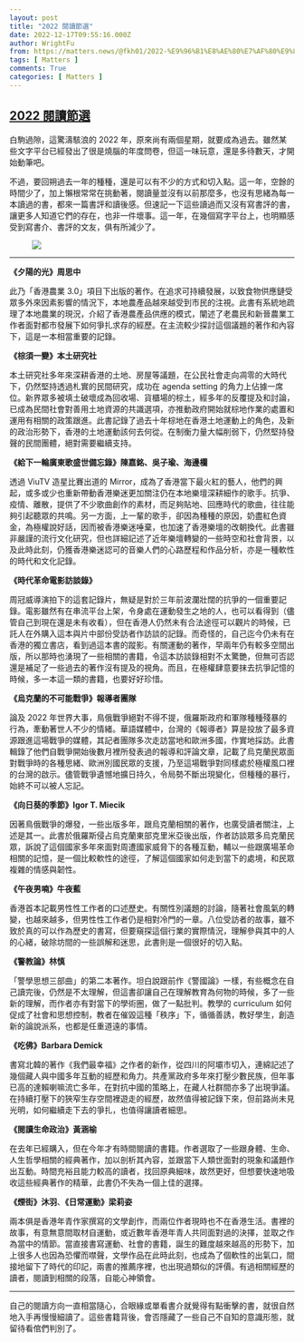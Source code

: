 ```yaml
---
layout: post
title: "2022 閱讀節選"
date: 2022-12-17T09:55:16.000Z
author: WrightFu
from: https://matters.news/@fkh01/2022-%E9%96%B1%E8%AE%80%E7%AF%80%E9%81%B8-bafybeibznndwfhgjb7nnljakug3veysaxwco7v2j4wzkop66xe5jfcwkkm
tags: [ Matters ]
comments: True
categories: [ Matters ]
---
```

<!--1671270916000-->
[2022 閱讀節選](https://matters.news/@fkh01/2022-%E9%96%B1%E8%AE%80%E7%AF%80%E9%81%B8-bafybeibznndwfhgjb7nnljakug3veysaxwco7v2j4wzkop66xe5jfcwkkm)
------

<div>
<p>白駒過隙，這驚濤駭浪的 2022 年，原來尚有兩個星期，就要成為過去。雖然某些文字平台已經發出了很是燒腦的年度問卷，但這一味玩意，還是多待數天，才開始動筆吧。</p><p>不過，要回朔過去一年的種種，還是可以有不少的方式和切入點。這一年，空餘的時間少了，加上懶根常常在挑動著，閱讀量並沒有以前那麼多，也沒有思緒為每一本讀過的書，都來一篇書評和讀後感。但速記一下這些讀過而又沒有寫書評的書，讓更多人知道它們的存在，也非一件壞事。這一年，在幾個寫字平台上，也明顯感受到寫書介、書評的文友，俱有所減少了。</p><figure class="image"><img src="https://assets.matters.news/embed/86d0f8ea-9e12-441a-96b2-5b2ecb96642a.jpeg" data-asset-id="86d0f8ea-9e12-441a-96b2-5b2ecb96642a" referrerpolicy="no-referrer"><figcaption><span></span></figcaption></figure><hr><p><strong>《夕陽的光》周思中</strong></p><p>此乃「香港農業 3.0」項目下出版的著作。在追求可持續發展，以致食物供應鏈受眾多外來因素影響的情況下，本地農產品越來越受到市民的注視。此書有系統地疏理了本地農業的現況，介紹了香港農產品供應的模式，闡述了老農民和新晉農業工作者面對都市發展下如何爭扎求存的經歷。在主流較少探討這個議題的著作和內容下，這是一本相當重要的記錄。</p><p><strong>《棕須一變》本土研究社</strong></p><p>本土研究社多年來深耕香港的土地、房屋等議題，在公民社會走向凋零的大時代下，仍然堅持透過札實的民間研究，成功在 agenda setting 的角力上佔據一席位。新界眾多被填土破壞成為回收場、貨櫃場的棕土，經多年的反覆提及和討論，已成為民間社會對善用土地資源的共識選項，亦推動政府開始就棕地作業的處置和運用有相關的政策跟進。此書記錄了過去十年棕地在香港土地運動上的角色，及新的政治形勢下，香港的土地運動該何去何從。在制衡力量大幅削弱下，仍然堅持發聲的民間團體，絕對需要繼續支持。</p><p><strong>《給下一輪廣東歌盛世備忘錄》陳嘉銘、吳子瑜、海邊欄</strong></p><p>透過 ViuTV 造星比賽出道的 Mirror，成為了香港當下最火紅的藝人，他們的興起，或多或少也重新帶動香港樂迷更加關注仍在本地樂壇深耕細作的歌手。抗爭、疫情、離散，提供了不少歌曲創作的素材，而足夠貼地、回應時代的歌曲，往往能夠引起聽眾的共鳴。另一方面，上一輩的歌手，卻因為種種的原因，奶盡紅色資金，為極權說好話，因而被香港樂迷唾棄，也加速了香港樂壇的改朝換代。此書雖非嚴謹的流行文化研究，但也詳細記述了近年樂壇轉變的一些時空和社會背景，以及此時此刻，仍獲香港樂迷認可的音樂人們的心路歷程和作品分析，亦是一種軟性的時代和文化記錄。</p><p><strong>《時代革命電影訪談錄》</strong></p><p>周冠威導演拍下的這套記錄片，無疑是對於三年前波瀾壯闊的抗爭的一個重要記錄。電影雖然有在串流平台上架，令身處在運動發生之地的人，也可以看得到（儘管自己到現在還是未有收看），但在香港人仍然未有合法途徑可以觀片的時候，已託人在外購入這本與片中部份受訪者作訪談的記錄。而奇怪的，自己迄今仍未有在香港的獨立書店，看到過這本書的蹤影。有關運動的著作，早兩年仍有較多空間出版，所以那時也湧現了一些相關的書籍，令這本訪談錄相對不太驚艷，但無可否認還是補足了一些過去的著作沒有提及的視角。而且，在極權肆意要抹去抗爭記憶的時候，多一本這一類的書籍，也要好好珍惜。</p><p><strong>《烏克蘭的不可能戰爭》報導者團隊</strong></p><p>論及 2022 年世界大事，鳥俄戰爭絕對不得不提，俄羅斯政府和軍隊種種殘暴的行為，牽動著世人不少的情緒。華語媒體中，台灣的《報導者》算是投放了最多資源跟進這場戰爭的媒體，其記者團隊多次走訪當地和歐洲多國，作實地採訪。此書輯錄了他們自戰爭開始後數月裡所發表過的報導和評論文章，記載了烏克蘭民眾面對戰爭時的各種思緒、歐洲別國民眾的支援，乃至這場戰爭對同樣處於極權風口裡的台灣的啟示。儘管戰爭遺憾地擴日持久，令局勢不斷出現變化，但種種的暴行，始終不可以被人忘記。</p><p><strong>《向日葵的季節》Igor T. Miecik</strong></p><p>因著鳥俄戰爭的爆發，一些出版多年，跟烏克蘭相關的著作，也廣受讀者關注，上述是其一。此書於俄羅斯侵占烏克蘭東部克里米亞後出版，作者訪談眾多烏克蘭民眾，訴說了這個國家多年來面對周遭國家威脅下的各種互動，輔以一些跟廣場革命相關的記憶，是一個比較軟性的途徑，了解這個國家如何走到當下的處境，和民眾複雜的情感與韌性。</p><p><strong>《午夜男喃》牛夜藍</strong></p><p>香港首本記載男性性工作者的口述歷史。有關性別議題的討論，隨著社會風氣的轉變，也越來越多，但男性性工作者仍是相對冷門的一章。八位受訪者的故事，雖不致於真的可以作為歷史的書寫，但要窺探這個行業的實際情況，理解參與其中的人的心緒，破除坊間的一些誤解和迷思，此書則是一個很好的切入點。</p><p><strong>《警教論》林慎</strong></p><p>「警學思想三部曲」的第二本著作。坦白說跟前作《警國論》一樣，有些概念在自己讀完後，仍然是不太理解，但這書卻讓自己在理解教育為何物的時候，多了一些新的理解，而作者亦有對當下的學術圈，做了一點批判。教學的 curriculum 如何促成了社會和思想控制，教者在催毀這種「秩序」下，循循善誘，教好學生，創造新的論說派系，也都是任重道遠的事情。</p><p><strong>《吃佛》Barbara Demick</strong></p><p>書寫北韓的著作《我們最幸福》之作者的新作，從四川的阿壩市切入，連綿記述了幾個藏人與中國多年互動的經歷和角力。共產黨政府多年來打壓少數民族，但年事已高的達賴喇嘛流亡多年，在對抗中國的策略上，在藏人社群間亦多了出現爭議。在持續打壓下的狹窄生存空間裡遊走的經歷，故然值得被記錄下來，但前路尚未見光明，如何繼續走下去的爭扎，也值得讓讀者細思。</p><p><strong>《閱讀生命政治》黃涵榆</strong></p><p>在去年已經購入，但在今年才有時間閱讀的書籍。作者選取了一些跟身體、生命、人生哲學相關的經典著作，加以剖析其內容，並跟當下人類世面對的現象和議題作出互動。時間充裕且能力較高的讀者，找回原典細味，故然更好，但想要快速地吸收這些經典著作的精華，此書仍不失為一個上佳的選擇。</p><p><strong>《煙街》沐羽</strong>、<strong>《日常運動》梁莉姿</strong></p><p>兩本俱是香港年青作家撰寫的文學創作，而兩位作者現時也不在香港生活。書裡的故事，有意無意間取材自運動，或近數年香港年青人共同面對過的決擇，並取之作為當中的情節。當直接書寫運動、社會的書籍，誕生的難度越來越高的形勢下，加上很多人也因為恐懼而噤聲，文學作品在此時此刻，也成為了個軟性的出氣口，間接地留下了時代的印記，兩書的推薦序裡，也出現過類似的評價。有過相關經歷的讀者，閱讀到相關的段落，自能心神領會。</p><hr><p>自己的閱讀方向一直相當隨心，合眼緣或單看書介就覺得有點衝擊的書，就很自然地入手再慢慢細讀了。這些書籍背後，會否隱藏了一些自己不自知的意識形態，就留待看倌們判別了。</p>
</div>
